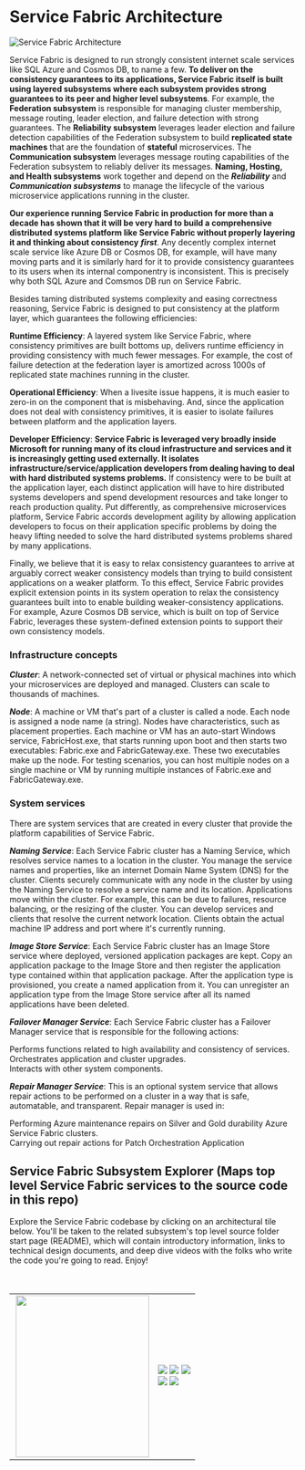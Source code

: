 # Service Fabric Architecture


![Service Fabric Architecture](https://github.com/GitTorre/service-fabric/blob/master/Architecture/Images/service-fabric-architecture.png)  



Service Fabric is designed to run strongly consistent internet scale services like SQL Azure and Cosmos DB, to name a few. **To deliver on the consistency guarantees to its applications, Service Fabric itself is built using layered subsystems where each subsystem provides strong guarantees to its peer and higher level subsystems**. For example, the **Federation subsystem** is responsible for managing cluster membership, message routing, leader election, and failure detection with strong guarantees. The **Reliability subsystem** leverages leader election and failure detection capabilities of the Federation subsystem to build **replicated state machines** that are the foundation of **stateful** microservices.  The **Communication subsystem** leverages message routing capabilities of the Federation subsystem to reliably deliver its messages. **Naming, Hosting, and Health subsystems** work together and depend on the ***Reliability*** and ***Communication subsystems*** to manage the lifecycle of the various microservice applications running in the cluster.  

**Our experience running Service Fabric in production for more than a decade has shown that it will be very hard to build a comprehensive distributed systems platform like Service Fabric without properly layering it and thinking about consistency** ***first***. Any decently complex internet scale service like Azure DB or Cosmos DB, for example, will have many moving parts and it is similarly hard for it to provide consistency guarantees to its users when its internal componentry is inconsistent. This is precisely why both SQL Azure and Comsmos DB run on Service Fabric. 

Besides taming distributed systems complexity and easing correctness reasoning, Service Fabric is designed to put consistency at the platform layer, which guarantees the following efficiencies:  

**Runtime Efficiency**: A layered system like Service Fabric, where consistency primitives are built bottoms up, delivers runtime efficiency in providing consistency with much fewer messages. For example, the cost of failure detection at the federation layer is amortized across 1000s of replicated state machines running in the cluster.  

**Operational Efficiency**: When a livesite issue happens, it is much easier to zero-in on the component that is misbehaving. And, since the application does not deal with consistency primitives, it is easier to isolate failures between platform and the application layers. 

**Developer Efficiency**: **Service Fabric is leveraged very broadly inside Microsoft for running many of its cloud infrastructure and services and it is increasingly getting used externally. It isolates infrastructure/service/application developers from dealing having to deal with hard distributed systems problems.** If consistency were to be built at the application layer, each distinct application will have to hire distributed systems developers and spend development resources and take longer to reach production quality. Put differently, as comprehensive microservices platform, Service Fabric accords development agility by allowing application developers to focus on their application specific problems by doing the heavy lifting needed to solve the hard distributed systems problems shared by many applications. 

Finally, we believe that it is easy to relax consistency guarantees to arrive at arguably correct weaker consistency models than trying to build consistent applications on a weaker platform. To this effect, Service Fabric provides explicit extension points in its system operation to relax the consistency guarantees built into to enable building weaker-consistency applications. For example, Azure Cosmos DB service, which is built on top of Service Fabric, leverages these system-defined extension points to support their own consistency models.  

### Infrastructure concepts  

***Cluster***: A network-connected set of virtual or physical machines into which your microservices are deployed and managed. Clusters can scale to thousands of machines.  

***Node***: A machine or VM that's part of a cluster is called a node. Each node is assigned a node name (a string). Nodes have characteristics, such as placement properties. Each machine or VM has an auto-start Windows service, FabricHost.exe, that starts running upon boot and then starts two executables: Fabric.exe and FabricGateway.exe. These two executables make up the node. For testing scenarios, you can host multiple nodes on a single machine or VM by running multiple instances of Fabric.exe and FabricGateway.exe.  

### System services  

There are system services that are created in every cluster that provide the platform capabilities of Service Fabric.  

***Naming Service***: Each Service Fabric cluster has a Naming Service, which resolves service names to a location in the cluster. You manage the service names and properties, like an internet Domain Name System (DNS) for the cluster. Clients securely communicate with any node in the cluster by using the Naming Service to resolve a service name and its location. Applications move within the cluster. For example, this can be due to failures, resource balancing, or the resizing of the cluster. You can develop services and clients that resolve the current network location. Clients obtain the actual machine IP address and port where it's currently running.  

***Image Store Service***: Each Service Fabric cluster has an Image Store service where deployed, versioned application packages are kept. Copy an application package to the Image Store and then register the application type contained within that application package. After the application type is provisioned, you create a named application from it. You can unregister an application type from the Image Store service after all its named applications have been deleted.  

***Failover Manager Service***: Each Service Fabric cluster has a Failover Manager service that is responsible for the following actions:  

Performs functions related to high availability and consistency of services.  
Orchestrates application and cluster upgrades.  
Interacts with other system components.  

***Repair Manager Service***: This is an optional system service that allows repair actions to be performed on a cluster in a way that is safe, automatable, and transparent. Repair manager is used in:  

Performing Azure maintenance repairs on Silver and Gold durability Azure Service Fabric clusters.  
Carrying out repair actions for Patch Orchestration Application


## Service Fabric Subsystem Explorer (Maps top level Service Fabric services to the source code in this repo)

Explore the Service Fabric codebase by clicking on an architectural tile below. You'll be taken to the related subsystem's top level source folder start page (README), which will contain introductory information, links to technical design documents, and deep dive videos with the folks who write the code you're going to read. Enjoy!  
<br/>
<br/>

<table style="border: 0px; padding: 0px;" width="600">
  <tr>
    <td align="right">
       <a href="https://github.com/GitTorre/service-fabric/tree/master/src/prod/src/Management/README.md"><img src="https://github.com/GitTorre/service-fabric/blob/master/Architecture/Images/Management_D.png" height="284" width="234" align="right" /></a>
    </td>
    <td align="left">
        <a href="https://github.com/GitTorre/service-fabric/tree/master/src/prod/src/Communication/README.md"><img src="https://github.com/GitTorre/service-fabric/blob/master/Architecture/Images/Communication_D.png" /></a> 
      <a href="https://github.com/GitTorre/service-fabric/tree/master/src/prod/src/Reliability/README.md"><img src="https://github.com/GitTorre/service-fabric/blob/master/Architecture/Images/Reliability_D.png" /></a>  
        <a href="https://github.com/GitTorre/service-fabric/tree/master/src/prod/src/Hosting2/README.md"><img src="https://github.com/GitTorre/service-fabric/blob/master/Architecture/Images/Hosting_D.png" /></a> 
      <br/>
        <a href="https://github.com/GitTorre/service-fabric/tree/master/src/prod/src/Federation/README.md"><img src="https://github.com/GitTorre/service-fabric/blob/master/Architecture/Images/Federation_D.png" /></a>  
        <a href="https://github.com/GitTorre/service-fabric/tree/master/src/prod/src/Transport/README.md"><img src="https://github.com/GitTorre/service-fabric/blob/master/Architecture/Images/Transport_D.png" /></a>
    </td>
  </tr>
</table>
